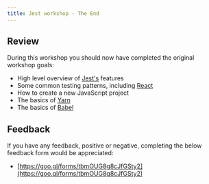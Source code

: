 ```yaml
---
title: Jest workshop - The End
---
```


## Review

During this workshop you should now have completed the original workshop goals:

- High level overview of [Jest's](https://facebook.github.io/jest/) features
- Some common testing patterns, including [React](https://reactjs.org/)
- How to create a new JavaScript project
- The basics of [Yarn](https://yarnpkg.com/en/)
- The basics of [Babel](https://babeljs.io/)

## Feedback

If you have any feedback, positive or negative, completing the below feedback form would be appreciated:

- [https://goo.gl/forms/tbmOUG8g8cJfGSty2](https://goo.gl/forms/tbmOUG8g8cJfGSty2)
